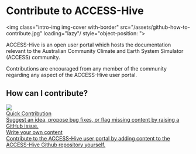 # Contribute to ACCESS-Hive

<img class="intro-img img-cover with-border" src="/assets/github-how-to-contribute.jpg" loading="lazy"/ style="object-position: ">

ACCESS-Hive is an open user portal which hosts the documentation relevant to the Australian Community Climate and Earth System Simulator (ACCESS) community.

Contributions are encouraged from any member of the community regarding any aspect of the ACCESS-Hive user portal.

## How can I contribute?


<div class="card-container">
    <a href="https://github.com/ACCESS-Hive/access-hive.github.io/issues/new?assignees=&labels=External&projects=&template=simple-issue-template.md&title=" class="horizontal-card" target="_blank">
        <div class="card-image-container">
            <img class="img-contain white-background" src="/assets/how-to-contribute-img.jpg">
        </div>
        <div class="card-text-container with-padding">
            <div class="bold">
                Quick Contribution
            </div>
            <span class="with-padding">
                Suggest an idea, propose bug fixes, or flag missing content by raising a GitHub issue. 
            </span>
        </div>
    </a>
    <a href="/about/contribute/contribute_on_github" class="horizontal-card">
        <div class="card-image-container" style="container-type:size;">
            <div class="fa-brands fa-github white-background" style="font-size: 85cqh; color: black; height: 100%; width: 100%; display: flex; justify-content: center; align-items: center; border-radius: 0.35rem;"></div>
        </div>
        <div class="card-text-container with-padding">
            <div class="bold">
                Write your own content
            </div>
            <span class="with-padding">
                Contribute to the ACCESS-Hive user portal by adding content to the ACCESS-Hive Github repository yourself.
            </span>
        </div>
    </a>
</div>

[^1]: _"How to contribute" sample image source_: <a href="https://www.freepik.com/free-vector/team-crisis-managers-solving-businessman-problems-employees-with-lightbulb-unraveling-tangle-vector-illustration-teamwork-solution-management-concept_10613678.htm#query=teamwork%20cartoon&position=18&from_view=keyword&track=ais" target="_blank">Image by pch.vector</a> on Freepik
[^3]: _"Contribute to github?" sample image source_:<a href="https://www.freepik.com/free-vector/business-idea-generation-plan-development-pensive-man-with-lightbulb-cartoon-character-technical-mindset-entrepreneurial-mind-brainstorming-process_11668582.htm#page=9&query=idea%20cartoon&position=30&from_view=search&track=ais" target="_blank">Image by vectorjuice</a> on Freepik
